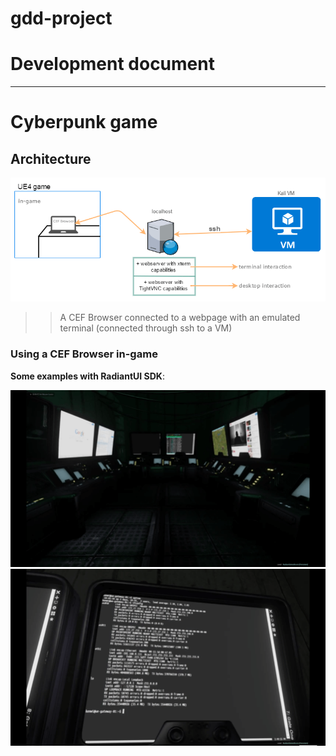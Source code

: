 # gdd-project
# Development document
  
---
  
# Cyberpunk game

## Architecture

![](architecture.png)
>> A CEF Browser connected to a webpage with an emulated terminal (connected through ssh to a VM)

### Using a CEF Browser in-game

**Some examples with RadiantUI SDK**:
  
[![](assets/radiant-ui-1-low.png)](https://www.youtube.com/watch?v=sQhLk9OIcdU)
[![](assets/radiant-ui-2-low.png)](https://www.youtube.com/watch?v=ejrY6ddefBg)

